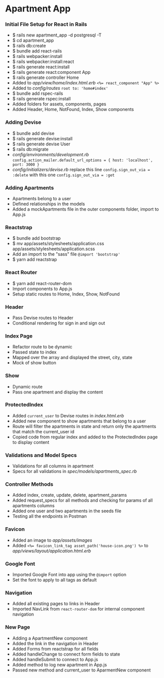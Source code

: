 # Apartment App

### Initial File Setup for React in Rails
- $ rails new apartment_app -d postgresql -T
- $ cd apartment_app
- $ rails db:create
- $ bundle add react-rails
- $ rails webpacker:install
- $ rails webpacker:install:react
- $ rails generate react:install
- $ rails generate react:component App
- $ rails generate controller Home
- Added to *app/view/home/index.html.erb* `<%= react_component "App" %>`
- Added to *config/routes* `root to: 'home#index'`
- $ bundle add rspec-rails
- $ rails generate rspec:install
- Added folders for assets, components, pages
- Added Header, Home, NotFound, Index, Show components

### Adding Devise
- $ bundle add devise
- $ rails generate devise:install
- $ rails generate devise User
- $ rails db:migrate
- *config/environments/development.rb* `config.action_mailer.default_url_options = { host: 'localhost', port: 3000 }`
- *config/initializers/devise.rb* replace this line `config.sign_out_via = :delete` with this one `config.sign_out_via = :get`

### Adding Apartments
- Apartments belong to a user
- Defined relationships in the models
- Added a mockApartments file in the outer components folder, import to App.js

### Reactstrap
- $ bundle add bootstrap
- $ mv app/assets/stylesheets/application.css app/assets/stylesheets/application.scss
- Add an import to the "sass" file `@import 'bootstrap'`
- $ yarn add reactstrap

### React Router
- $ yarn add react-router-dom
- Import components to App.js
- Setup static routes to Home, Index, Show, NotFound

### Header
- Pass Devise routes to Header
- Conditional rendering for sign in and sign out

### Index Page
- Refactor route to be dynamic
- Passed state to index
- Mapped over the array and displayed the street, city, state
- Mock of show button

### Show
- Dynamic route
- Pass one apartment and display the content

### ProtectedIndex
- Added `current_user` to Devise routes in *index.html.erb*
- Added new component to show apartments that belong to a user
- Route will filter the apartments in state and return only the apartments that match the current_user id
- Copied code from regular index and added to the ProtectedIndex page to display content

### Validations and Model Specs
- Validations for all columns in apartment
- Specs for all validations in *spec/models/apartments_spec.rb*

### Controller Methods
- Added index, create, update, delete, apartment_params
- Added request_specs for all methods and checking for params of all apartments columns
- Added one user and two apartments in the seeds file
- Testing all the endpoints in Postman

### Favicon
- Added an image to *app/assets/images*
- Added `<%= favicon_link_tag asset_path('house-icon.png') %>` to *app/views/layout/application.html.erb*

### Google Font
- Imported Google Font into app using the `@import` option
- Set the font to apply to all tags as default

### Navigation
- Added all existing pages to links in Header
- Imported NavLink from `react-router-dom` for internal component navigation

### New Page
- Adding a ApartmentNew component
- Added the link in the navigation in Header
- Added Forms from reactstrap for all fields
- Added handleChange to connect form fields to state
- Added handleSubmit to connect to App.js
- Added method to log new apartment in App.js
- Passed new method and current_user to AparmentNew component
